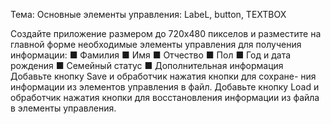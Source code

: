 Тема: Основные элементы управления: LabeL, button, TEXTBOX


Создайте приложение размером до 720х480 пикселов и разместите
на главной форме необходимые элементы управления для получения
информации:
■ Фамилия
■ Имя
■ Отчество
■ Пол
■ Год и дата рождения
■ Семейный статус
■ Дополнительная информация
Добавьте кнопку Save и обработчик нажатия кнопки для сохране-
ния информации из элементов управления в файл.
Добавьте кнопку Load и обработчик нажатия кнопки для
восстановления информации из файла в элементы управления.
